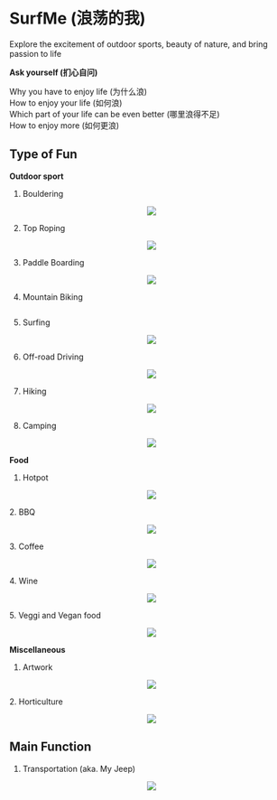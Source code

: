 # SurfMe (浪荡的我)
Explore the excitement of outdoor sports, beauty of nature, and bring passion to life

**Ask yourself (扪心自问)**

Why you have to enjoy life (为什么浪) <br />
How to enjoy your life (如何浪) <br />
Which part of your life can be even better (哪里浪得不足) <br />
How to enjoy more (如何更浪) <br />

## Type of Fun
**Outdoor sport**
1. Bouldering
<p align="center">
  <img src="/Figure/Bouldering.gif">
</p>

2. Top Roping
<p align="center">
  <img src="/Figure/TopRoping.gif">
</p>

3. Paddle Boarding
<p align="center">
  <img src="/Figure/PaddleBoarding.gif">
</p>

4. Mountain Biking
<p align="center">
  <img src="">
</p>

5. Surfing
<p align="center">
  <img src="/Figure/Surfing.gif">
</p>

6. Off-road Driving
<p align="center">
  <img src="/Figure/Offroad.gif">
</p>

7. Hiking
<p align="center">
  <img src="/Figure/Hiking.gif">
</p>

8. Camping
<p align="center">
  <img src="/Figure/Camping.gif">
</p>
   
**Food**
1. Hotpot
<p align="center">
  <img src="/Figure/Hotpot.gif">
</p>
2. BBQ
<p align="center">
  <img src="/Figure/BBQ.gif">
</p>
3. Coffee
<p align="center">
  <img src="/Figure/Coffee.gif">
</p>
4. Wine
<p align="center">
  <img src="/Figure/Wine.gif">
</p>
5. Veggi and Vegan food
<p align="center">
  <img src="/Figure/Veggi.gif">
</p>

**Miscellaneous**
1. Artwork
<p align="center">
  <img src="/Figure/Artwork.gif">
</p>
2. Horticulture
<p align="center">
  <img src="/Figure/Horticulutre.gif">
</p>



## Main Function
1. Transportation (aka. My Jeep)
<p align="center">
  <img src="/Figure/MyJeep.gif">
</p>



